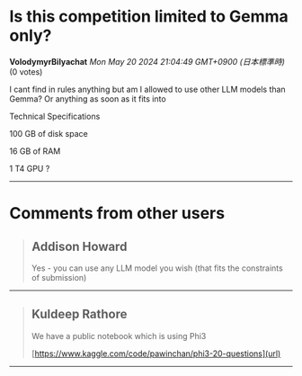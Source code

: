# Is this competition limited to Gemma only?

**VolodymyrBilyachat** *Mon May 20 2024 21:04:49 GMT+0900 (日本標準時)* (0 votes)

I cant find in rules anything but am I allowed to use other LLM models than Gemma? Or anything as soon as it fits into 

Technical Specifications

100 GB of disk space

16 GB of RAM

1 T4 GPU ?



---

 # Comments from other users

> ## Addison Howard
> 
> Yes - you can use any LLM model you wish (that fits the constraints of submission)
> 
> 
> 


---

> ## Kuldeep Rathore
> 
> We have a public notebook which is using Phi3
> 
> [https://www.kaggle.com/code/pawinchan/phi3-20-questions](url)
> 
> 
> 


---

